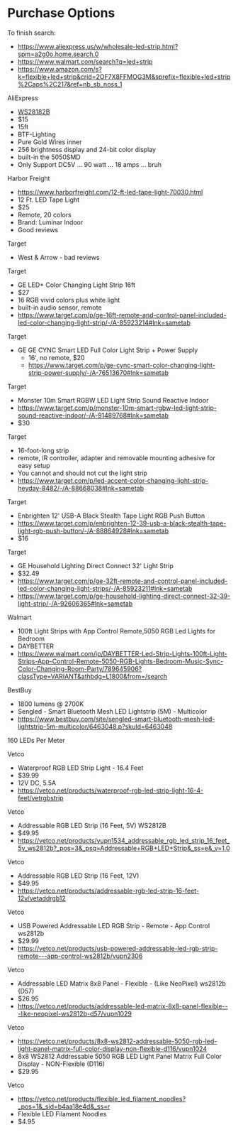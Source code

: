 # Purchase Options

To finish search:

- https://www.aliexpress.us/w/wholesale-led-strip.html?spm=a2g0o.home.search.0
- https://www.walmart.com/search?q=led+strip
- https://www.amazon.com/s?k=flexible+led+strip&crid=2OF7X8FFMOG3M&sprefix=flexible+led+strip%2Caps%2C217&ref=nb_sb_noss_1

AliExpress

- [WS28182B](https://www.aliexpress.us/item/2251832150495214.html?spm=a2g0o.cart.0.0.665c38dacjLQ0o&mp=1&gatewayAdapt=glo2usa)
- $15
- 15ft
- BTF-Lighting
- Pure Gold Wires inner
- 256 brightness display and 24-bit color display
- built-in the 5050SMD
- Only Support DC5V ... 90 watt ... 18 amps ... bruh

Harbor Freight

- https://www.harborfreight.com/12-ft-led-tape-light-70030.html
- 12 Ft. LED Tape Light
- $25
- Remote, 20 colors
- Brand: Luminar Indoor
- Good reviews

Target

- West & Arrow - bad reviews

Target

- GE LED+ Color Changing Light Strip 16ft
- $27
- 16 RGB vivid colors plus white light
- built-in audio sensor, remote
- https://www.target.com/p/ge-16ft-remote-and-control-panel-included-led-color-changing-light-strip/-/A-85923214#lnk=sametab

Target

- GE GE CYNC Smart LED Full Color Light Strip + Power Supply 
  - 16', no remote, $20
  - https://www.target.com/p/ge-cync-smart-color-changing-light-strip-power-supply/-/A-76513670#lnk=sametab


Target

- Monster 10m Smart RGBW LED Light Strip Sound Reactive Indoor
- https://www.target.com/p/monster-10m-smart-rgbw-led-light-strip-sound-reactive-indoor/-/A-91489768#lnk=sametab
- $30

Target

- 16-foot-long strip
- remote, IR controller, adapter and removable mounting adhesive for easy setup
- You cannot and should not cut the light strip
- https://www.target.com/p/led-accent-color-changing-light-strip-heyday-8482/-/A-88668038#lnk=sametab


Target

- Enbrighten 12' USB-A Black Stealth Tape Light RGB Push Button
- https://www.target.com/p/enbrighten-12-39-usb-a-black-stealth-tape-light-rgb-push-button/-/A-88864928#lnk=sametab
- $16

Target

- GE Household Lighting Direct Connect 32' Light Strip
- $32.49
- https://www.target.com/p/ge-32ft-remote-and-control-panel-included-led-color-changing-light-strips/-/A-85923211#lnk=sametab
- https://www.target.com/p/ge-household-lighting-direct-connect-32-39-light-strip/-/A-92606365#lnk=sametab

Walmart

- 100ft Light Strips with App Control Remote,5050 RGB Led Lights for Bedroom
- DAYBETTER
- https://www.walmart.com/ip/DAYBETTER-Led-Strip-Lights-100ft-Light-Strips-App-Control-Remote-5050-RGB-Lights-Bedroom-Music-Sync-Color-Changing-Room-Party/789645906?classType=VARIANT&athbdg=L1800&from=/search

BestBuy

- 1800 lumens @ 2700K
- Sengled - Smart Bluetooth Mesh LED Lightstrip (5M) - Multicolor
- https://www.bestbuy.com/site/sengled-smart-bluetooth-mesh-led-lightstrip-5m-multicolor/6463048.p?skuId=6463048



160 LEDs Per Meter

Vetco

- Waterproof RGB LED Strip Light - 16.4 Feet
- $39.99
- 12V DC, 5.5A
- https://vetco.net/products/waterproof-rgb-led-strip-light-16-4-feet/vetrgbstrip

Vetco

- Addressable RGB LED Strip (16 Feet, 5V) WS2812B
- $49.95
- https://vetco.net/products/vupn1534_addressable_rgb_led_strip_16_feet_5v_ws2812b?_pos=3&_psq=Addressable+RGB+LED+Strip&_ss=e&_v=1.0

Vetco

- Addressable RGB LED Strip (16 Feet, 12V)
- $49.95
- https://vetco.net/products/addressable-rgb-led-strip-16-feet-12v/vetaddrgb12

Vetco

- USB Powered Addressable LED RGB Strip - Remote - App Control ws2812b
- $29.99
- https://vetco.net/products/usb-powered-addressable-led-rgb-strip-remote---app-control-ws2812b/vupn2306

Vetco

- Addressable LED Matrix 8x8 Panel - Flexible - (Like NeoPixel) ws2812b (D57)
- $26.95
- https://vetco.net/products/addressable-led-matrix-8x8-panel-flexible---like-neopixel-ws2812b-d57/vupn1029

Vetco

- https://vetco.net/products/8x8-ws2812-addressable-5050-rgb-led-light-panel-matrix-full-color-display-non-flexible-d116/vupn1024
- 8x8 WS2812 Addressable 5050 RGB LED Light Panel Matrix Full Color Display - NON-Flexible (D116)
- $29.95

Vetco

- https://vetco.net/products/flexible_led_filament_noodles?_pos=1&_sid=b4aa18e4d&_ss=r
- Flexible LED Filament Noodles
- $4.95



